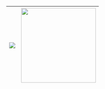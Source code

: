 | <a href="https://github.com/anuraghazra/github-readme-stats"><img align="center" src="https://github-readme-stats.vercel.app/api?username=fiechdus&show_icons=true&rank_icon=github&include_all_commits=true&theme=graywhite&hide_border=true" /></a> | <a href="https://github.com/anuraghazra/convoychat"><img height=200 align="center" src="https://github-readme-stats.vercel.app/api/top-langs/?username=fiechdus&theme=graywhite&layout=compact&langs_count=8&hide_border=true" /></a> |
| ------------- | ------------- |
